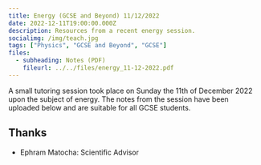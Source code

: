 ```yaml
---
title: Energy (GCSE and Beyond) 11/12/2022
date: 2022-12-11T19:00:00.000Z
description: Resources from a recent energy session.
socialimg: /img/teach.jpg
tags: ["Physics", "GCSE and Beyond", "GCSE"]
files:
  - subheading: Notes (PDF)
    fileurl: ../../files/energy_11-12-2022.pdf
---
```


A small tutoring session took place on Sunday the 11th of December 2022 upon the subject of energy. The notes from the session have been uploaded below and are suitable for all GCSE students.

## Thanks

- Ephram Matocha: Scientific Advisor
